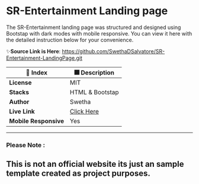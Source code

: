 # SR-Entertainment Landing page
The SR-Entertainment landing page was structured and designed using Bootstap with dark modes with mobile responsive. You can view it here with the detailed instruction below for your convenience. 

✨**Source Link is Here**: 
https://github.com/SwethaDSalvatore/SR-Entertainment-LandingPage.git

| 🚀 Index | 🎆 Description |
|--|--|
| **License** |MIT  |
| **Stacks** |HTML & Bootstap  |
| **Author** |Swetha |
| **Live Link** | [Click Here](https://swethadsalvatore.github.io/SR-Entertainment-LandingPage/)|
| **Mobile Responsive** | Yes |


---
### Please Note :
This is not an official website its just an sample template created as project purposes.
---